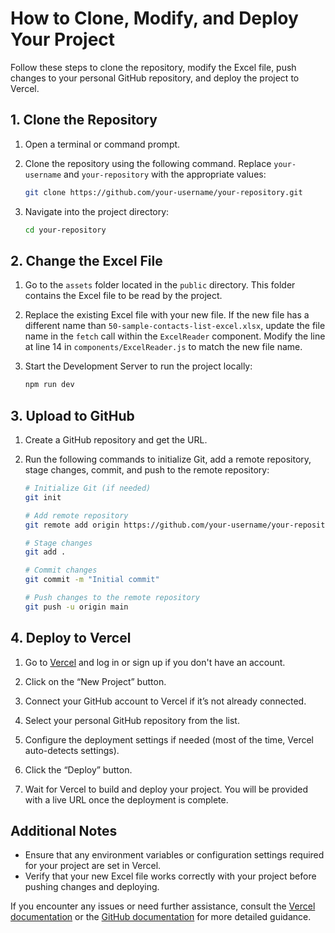 # How to Clone, Modify, and Deploy Your Project

Follow these steps to clone the repository, modify the Excel file, push changes to your personal GitHub repository, and deploy the project to Vercel.

## 1. Clone the Repository

1. Open a terminal or command prompt.

2. Clone the repository using the following command. Replace `your-username` and `your-repository` with the appropriate values:

    ```bash
    git clone https://github.com/your-username/your-repository.git
    ```

3. Navigate into the project directory:

    ```bash
    cd your-repository
    ```

## 2. Change the Excel File

1. Go to the `assets` folder located in the `public` directory. This folder contains the Excel file to be read by the project.

2. Replace the existing Excel file with your new file. If the new file has a different name than `50-sample-contacts-list-excel.xlsx`, update the file name in the `fetch` call within the `ExcelReader` component. Modify the line at line 14 in `components/ExcelReader.js` to match the new file name.

3. Start the Development Server to run the project locally:

    ```bash
    npm run dev
    ```

## 3. Upload to GitHub

1. Create a GitHub repository and get the URL.

2. Run the following commands to initialize Git, add a remote repository, stage changes, commit, and push to the remote repository:

    ```bash
    # Initialize Git (if needed)
    git init

    # Add remote repository
    git remote add origin https://github.com/your-username/your-repository.git

    # Stage changes
    git add .

    # Commit changes
    git commit -m "Initial commit"

    # Push changes to the remote repository
    git push -u origin main
    ```

## 4. Deploy to Vercel

1. Go to [Vercel](https://vercel.com/) and log in or sign up if you don't have an account.

2. Click on the “New Project” button.

3. Connect your GitHub account to Vercel if it’s not already connected.

4. Select your personal GitHub repository from the list.

5. Configure the deployment settings if needed (most of the time, Vercel auto-detects settings).

6. Click the “Deploy” button.

7. Wait for Vercel to build and deploy your project. You will be provided with a live URL once the deployment is complete.

## Additional Notes

- Ensure that any environment variables or configuration settings required for your project are set in Vercel.
- Verify that your new Excel file works correctly with your project before pushing changes and deploying.

If you encounter any issues or need further assistance, consult the [Vercel documentation](https://vercel.com/docs) or the [GitHub documentation](https://docs.github.com/en/github) for more detailed guidance.

